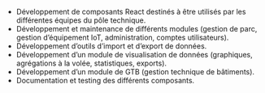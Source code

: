 * Développement de composants React destinés à être utilisés par les différentes équipes du pôle technique.
* Développement et maintenance de différents modules (gestion de parc, gestion d’équipement IoT, administration, comptes utilisateurs).
* Développement d’outils d’import et d’export de données.
* Développement d’un module de visualisation de données (graphiques, agrégations à la volée, statistiques, exports).
* Développement d’un module de GTB (gestion technique de bâtiments).
* Documentation et testing des différents composants.